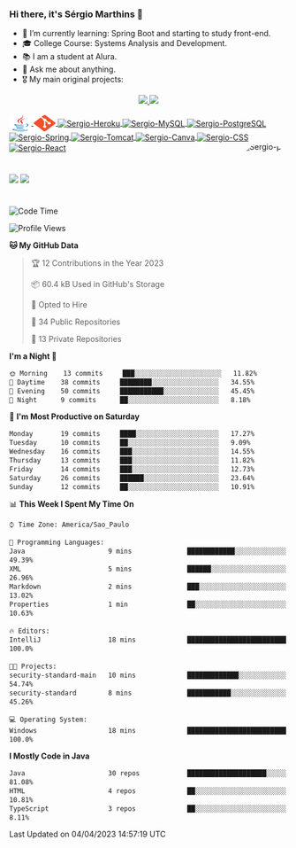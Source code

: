### Hi there, it's Sérgio Marthins 👋


- 🌱 I’m currently learning: Spring Boot and starting to study front-end.
- 🎓 College Course: Systems Analysis and Development.
- 📚  I am a student at Alura.
- 💬 Ask me about anything.
- 🎖 My main original projects: 

<div align="center">
  <a href="https://github.com/Almadavic">
  <img height="180em" src="https://github-readme-stats.vercel.app/api?username=Marthiins&show_icons=true&theme=dracula&include_all_commits=true&count_private=true"/>
  <img height="180em" src="https://github-readme-stats.vercel.app/api/top-langs/?username=Marthiins&layout=compact&langs_count=7&theme=dracula"/>
</div>
<div style="display: inline_block"><br>
  <img align="center" alt="Sergio-Java" height="30" width="40" src="https://raw.githubusercontent.com/devicons/devicon/master/icons/java/java-original.svg">
  <img align="center" alt="Sergio-Git" height="30" width="40" src="https://raw.githubusercontent.com/devicons/devicon/master/icons/git/git-original.svg">
  <img align="center" alt="Sergio-Heroku" height="30" width="40" src="https://cdn.jsdelivr.net/gh/devicons/devicon/icons/heroku/heroku-plain-wordmark.svg" />             
  <img align="center" alt="Sergio-MySQL" height="30" width="40" src="https://cdn.jsdelivr.net/gh/devicons/devicon/icons/mysql/mysql-original-wordmark.svg" />
  <img align="center" alt="Sergio-PostgreSQL" height="30" width="40" src="https://cdn.jsdelivr.net/gh/devicons/devicon/icons/postgresql/postgresql-plain-wordmark.svg" />
  <img align="center" alt="Sergio-Spring" height="30" width="40" src="https://cdn.jsdelivr.net/gh/devicons/devicon/icons/spring/spring-original-wordmark.svg" />
  <img align="center" alt="Sergio-Tomcat" height="30" width="40" src="https://cdn.jsdelivr.net/gh/devicons/devicon/icons/tomcat/tomcat-original-wordmark.svg" />
  <img align="center" alt="Sergio-Canva" height="30" width="40" src="https://cdn.jsdelivr.net/gh/devicons/devicon/icons/canva/canva-original.svg" />
  <img align="center" alt="Sergio-CSS" height="30" width="40" src="https://cdn.jsdelivr.net/gh/devicons/devicon/icons/css3/css3-original.svg" />
  <img align="center" alt="Sergio-React" height="30" width="40" src="https://cdn.jsdelivr.net/gh/devicons/devicon/icons/react/react-original.svg" />        
  <img align="right" alt="Sergio-pic" height="150" style="border-radius:50px;" src="https://user-images.githubusercontent.com/47826754/188357708-748fc4f4-5846-47a3-9063-ce04eeefcb8f.png">
</div>

#

<div> 
 <a href = "mailto:sergio.marthiins@gmail.com"><img src="https://img.shields.io/badge/-Gmail-%23333?style=for-the-badge&logo=gmail&logoColor=white" target="_blank"></a>
  <a href="https://www.linkedin.com/in/.........../" target="_blank"><img src="https://img.shields.io/badge/-LinkedIn-%230077B5?style=for-the-badge&logo=linkedin&logoColor=white" target="_blank"></a> 
</div>

#

<!--START_SECTION:waka-->
![Code Time](http://img.shields.io/badge/Code%20Time-39%20hrs%2045%20mins-blue)

![Profile Views](http://img.shields.io/badge/Profile%20Views-0-blue)

**🐱 My GitHub Data** 

> 🏆 12 Contributions in the Year 2023
 > 
> 📦 60.4 kB Used in GitHub's Storage 
 > 
> 💼 Opted to Hire
 > 
> 📜 34 Public Repositories 
 > 
> 🔑 13 Private Repositories  
 > 
**I'm a Night 🦉** 

```text
🌞 Morning    13 commits     ███░░░░░░░░░░░░░░░░░░░░░░   11.82% 
🌇 Daytime    38 commits     ████████░░░░░░░░░░░░░░░░░   34.55% 
🌃 Evening    50 commits     ███████████░░░░░░░░░░░░░░   45.45% 
🌙 Night      9 commits      ██░░░░░░░░░░░░░░░░░░░░░░░   8.18%

```
📅 **I'm Most Productive on Saturday** 

```text
Monday       19 commits     ████░░░░░░░░░░░░░░░░░░░░░   17.27% 
Tuesday      10 commits     ██░░░░░░░░░░░░░░░░░░░░░░░   9.09% 
Wednesday    16 commits     ███░░░░░░░░░░░░░░░░░░░░░░   14.55% 
Thursday     13 commits     ███░░░░░░░░░░░░░░░░░░░░░░   11.82% 
Friday       14 commits     ███░░░░░░░░░░░░░░░░░░░░░░   12.73% 
Saturday     26 commits     ██████░░░░░░░░░░░░░░░░░░░   23.64% 
Sunday       12 commits     ██░░░░░░░░░░░░░░░░░░░░░░░   10.91%

```


📊 **This Week I Spent My Time On** 

```text
⌚︎ Time Zone: America/Sao_Paulo

💬 Programming Languages: 
Java                     9 mins              ████████████░░░░░░░░░░░░░   49.39% 
XML                      5 mins              ██████░░░░░░░░░░░░░░░░░░░   26.96% 
Markdown                 2 mins              ███░░░░░░░░░░░░░░░░░░░░░░   13.02% 
Properties               1 min               ██░░░░░░░░░░░░░░░░░░░░░░░   10.63%

🔥 Editors: 
IntelliJ                 18 mins             █████████████████████████   100.0%

🐱‍💻 Projects: 
security-standard-main   10 mins             █████████████░░░░░░░░░░░░   54.74% 
security-standard        8 mins              ███████████░░░░░░░░░░░░░░   45.26%

💻 Operating System: 
Windows                  18 mins             █████████████████████████   100.0%

```

**I Mostly Code in Java** 

```text
Java                     30 repos            ████████████████████░░░░░   81.08% 
HTML                     4 repos             ██░░░░░░░░░░░░░░░░░░░░░░░   10.81% 
TypeScript               3 repos             ██░░░░░░░░░░░░░░░░░░░░░░░   8.11%

```



 Last Updated on 04/04/2023 14:57:19 UTC
<!--END_SECTION:waka-->

